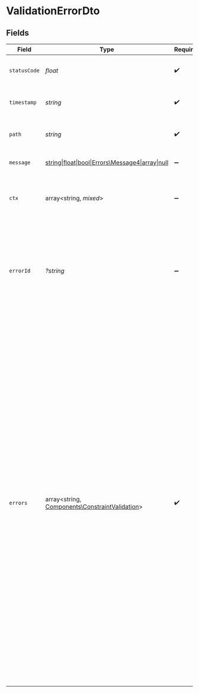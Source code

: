 # ValidationErrorDto


## Fields

| Field                                                                                                                                                                                                                                                                                                                                                                                                                                                                                              | Type                                                                                                                                                                                                                                                                                                                                                                                                                                                                                               | Required                                                                                                                                                                                                                                                                                                                                                                                                                                                                                           | Description                                                                                                                                                                                                                                                                                                                                                                                                                                                                                        | Example                                                                                                                                                                                                                                                                                                                                                                                                                                                                                            |
| -------------------------------------------------------------------------------------------------------------------------------------------------------------------------------------------------------------------------------------------------------------------------------------------------------------------------------------------------------------------------------------------------------------------------------------------------------------------------------------------------- | -------------------------------------------------------------------------------------------------------------------------------------------------------------------------------------------------------------------------------------------------------------------------------------------------------------------------------------------------------------------------------------------------------------------------------------------------------------------------------------------------- | -------------------------------------------------------------------------------------------------------------------------------------------------------------------------------------------------------------------------------------------------------------------------------------------------------------------------------------------------------------------------------------------------------------------------------------------------------------------------------------------------- | -------------------------------------------------------------------------------------------------------------------------------------------------------------------------------------------------------------------------------------------------------------------------------------------------------------------------------------------------------------------------------------------------------------------------------------------------------------------------------------------------- | -------------------------------------------------------------------------------------------------------------------------------------------------------------------------------------------------------------------------------------------------------------------------------------------------------------------------------------------------------------------------------------------------------------------------------------------------------------------------------------------------- |
| `statusCode`                                                                                                                                                                                                                                                                                                                                                                                                                                                                                       | *float*                                                                                                                                                                                                                                                                                                                                                                                                                                                                                            | :heavy_check_mark:                                                                                                                                                                                                                                                                                                                                                                                                                                                                                 | HTTP status code of the error response.                                                                                                                                                                                                                                                                                                                                                                                                                                                            | 404                                                                                                                                                                                                                                                                                                                                                                                                                                                                                                |
| `timestamp`                                                                                                                                                                                                                                                                                                                                                                                                                                                                                        | *string*                                                                                                                                                                                                                                                                                                                                                                                                                                                                                           | :heavy_check_mark:                                                                                                                                                                                                                                                                                                                                                                                                                                                                                 | Timestamp of when the error occurred.                                                                                                                                                                                                                                                                                                                                                                                                                                                              | 2024-12-12T13:00:00Z                                                                                                                                                                                                                                                                                                                                                                                                                                                                               |
| `path`                                                                                                                                                                                                                                                                                                                                                                                                                                                                                             | *string*                                                                                                                                                                                                                                                                                                                                                                                                                                                                                           | :heavy_check_mark:                                                                                                                                                                                                                                                                                                                                                                                                                                                                                 | The path where the error occurred.                                                                                                                                                                                                                                                                                                                                                                                                                                                                 | /api/v1/resource                                                                                                                                                                                                                                                                                                                                                                                                                                                                                   |
| `message`                                                                                                                                                                                                                                                                                                                                                                                                                                                                                          | [string\|float\|bool\|Errors\Message4\|array\|null](../../Models/Errors/ValidationErrorDtoMessage.md)                                                                                                                                                                                                                                                                                                                                                                                              | :heavy_minus_sign:                                                                                                                                                                                                                                                                                                                                                                                                                                                                                 | Value that failed validation                                                                                                                                                                                                                                                                                                                                                                                                                                                                       | xx xx xx                                                                                                                                                                                                                                                                                                                                                                                                                                                                                           |
| `ctx`                                                                                                                                                                                                                                                                                                                                                                                                                                                                                              | array<string, *mixed*>                                                                                                                                                                                                                                                                                                                                                                                                                                                                             | :heavy_minus_sign:                                                                                                                                                                                                                                                                                                                                                                                                                                                                                 | Optional context object for additional error details.                                                                                                                                                                                                                                                                                                                                                                                                                                              | {<br/>"workflowId": "some_wf_id",<br/>"stepId": "some_wf_id"<br/>}                                                                                                                                                                                                                                                                                                                                                                                                                                 |
| `errorId`                                                                                                                                                                                                                                                                                                                                                                                                                                                                                          | *?string*                                                                                                                                                                                                                                                                                                                                                                                                                                                                                          | :heavy_minus_sign:                                                                                                                                                                                                                                                                                                                                                                                                                                                                                 | Optional unique identifier for the error, useful for tracking using Sentry and <br/>      New Relic, only available for 500.                                                                                                                                                                                                                                                                                                                                                                       | abc123                                                                                                                                                                                                                                                                                                                                                                                                                                                                                             |
| `errors`                                                                                                                                                                                                                                                                                                                                                                                                                                                                                           | array<string, [Components\ConstraintValidation](../../Models/Components/ConstraintValidation.md)>                                                                                                                                                                                                                                                                                                                                                                                                  | :heavy_check_mark:                                                                                                                                                                                                                                                                                                                                                                                                                                                                                 | A record of validation errors keyed by field name                                                                                                                                                                                                                                                                                                                                                                                                                                                  | {<br/>"fieldName1": {<br/>"messages": [<br/>"Field is required",<br/>"Must be a valid email address"<br/>],<br/>"value": "invalidEmail"<br/>},<br/>"fieldName2": {<br/>"messages": [<br/>"Must be at least 18 years old"<br/>],<br/>"value": 17<br/>},<br/>"fieldName3": {<br/>"messages": [<br/>"Must be a boolean value"<br/>],<br/>"value": true<br/>},<br/>"fieldName4": {<br/>"messages": [<br/>"Must be a valid object"<br/>],<br/>"value": {<br/>"key": "value"<br/>}<br/>},<br/>"fieldName5": {<br/>"messages": [<br/>"Field is missing"<br/>],<br/>"value": null<br/>},<br/>"fieldName6": {<br/>"messages": [<br/>"Undefined value"<br/>]<br/>}<br/>} |